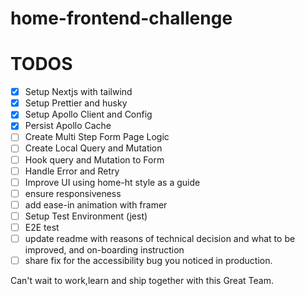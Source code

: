 # home-frontend-challenge

# TODOS

- [x] Setup Nextjs with tailwind
- [x] Setup Prettier and husky
- [x] Setup Apollo Client and Config
- [x] Persist Apollo Cache
- [ ] Create Multi Step Form Page Logic
- [ ] Create Local Query and Mutation
- [ ] Hook query and Mutation to Form
- [ ] Handle Error and Retry
- [ ] Improve UI using home-ht style as a guide
- [ ] ensure responsiveness
- [ ] add ease-in animation with framer
- [ ] Setup Test Environment (jest)
- [ ] E2E test
- [ ] update readme with reasons of technical decision and what to be improved, and on-boarding instruction
- [ ] share fix for the accessibility bug you noticed in production.

Can't wait to work,learn and ship together with this Great Team.
